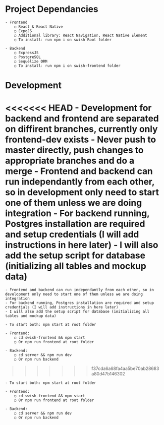 Project Dependancies
=============== 
	- Frontend
		○ React & React Native
		○ ExpoJS
		○ Additional library: React Navigation, React Native Element
		○ To install: run npm i on swish Root folder

	- Backend
		○ ExpressJS
		○ PostgreSQL
		○ Sequelize ORM
		○ To install: run npm i on swish-frontend folder

Development
=============== 
<<<<<<< HEAD
	- Development for backend and frontend are separated on diffirent branches, currently only frontend-dev exists
	- Never push to master directly, push changes to appropriate branches and do a merge
	- Frontend and backend can run independantly from each other, so in development only need to start one of them unless we are doing integration
	- For backend running, Postgres installation are required and setup credentials (I will add instructions in here later)
	- I will also add the setup script for database (initializing all tables and mockup data) 
=======
	- Frontend and backend can run independantly from each other, so in development only need to start one of them unless we are doing integration
	- For backend running, Postgres installation are required and setup credentials (I will add instructions in here later)
	- I will also add the setup script for database (initializing all tables and mockup data) 
	
	- To start both: npm start at root folder

	- Frontend:
		○ cd swish-frontend && npm start
		○ Or npm run frontend at root folder

	- Backend:
		○ cd server && npm run dev 
		○ Or npm run backend
>>>>>>> f37cda6a68fa4aa5be70ab28683a80d47b146302

	- To start both: npm start at root folder

	- Frontend:
		○ cd swish-frontend && npm start
		○ Or npm run frontend at root folder

	- Backend:
		○ cd server && npm run dev 
		○ Or npm run backend

